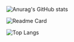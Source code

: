 <!--
**Silvora/Silvora** is a ✨ _special_ ✨ repository because its `README.md` (this file) appears on your GitHub profile.

Here are some ideas to get you started:

- 🔭 I’m currently working on ...
- 🌱 I’m currently learning ...
- 👯 I’m looking to collaborate on ...
- 🤔 I’m looking for help with ...
- 💬 Ask me about ...
- 📫 How to reach me: ...
- 😄 Pronouns: ...
- ⚡ Fun fact: ...
-->

![Anurag's GitHub stats](https://github-readme-stats.vercel.app/api?username=Silvora&show_icons=true&theme=one_dark_pro)

![Readme Card](https://github-readme-stats.vercel.app/api/pin/?username=Silvora&repo=show_owner)

![Top Langs](https://github-readme-stats.vercel.app/api/top-langs/?username=Silvora)

